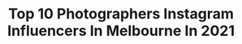 ---
title: Top 10 Photographers Instagram Influencers In Melbourne In 2021
description: >-
  Find top photographers Instagram influencers in Melbourne in 2021. Most popular hashtags: #earth #seeaustralia #canonaustralia.
platform: Instagram
hits: 111
text_top: See the top-rated Instagram accounts on inBeat.
text_bottom: Our database aggregates 111 Instagram influencers like this in Melbourne, Australia for you to connect with.
profiles:
  - username: "seanfennessy"
    fullname: >-
      Sean Fennessy ✌🏻
    bio: >-
      Interiors, architecture, design and travel photographer. Melbourne Australia
    location: "Australia"
    followers: 41207
    engagement: 127
    commentsToLikes: 0.030707
    id: ck13c6w0sywgq0i19qiwcw0xh
    verified: false
    hashtags: "#photobook, #35mm, #losangeles"
  - username: "haydenoneill"
    fullname: >-
      Hayden O’Neill
    bio: >-
      Photographer Melbourne Agency l @desfura
    location: "Australia"
    followers: 25599
    engagement: 154
    commentsToLikes: 0.008936
    id: ck0txasb0iiti0i19sdflycfh
    verified: false
    hashtags: ""
  - username: "varunjaniphotography"
    fullname: >-
      Varun Jani Photography
    bio: >-
      Varun Jani (25) - Portrait photographer 📍Melbourne - Australia Personal account: @varunjanni
    location: "Australia"
    followers: 3208
    engagement: 677
    commentsToLikes: 0.079543
    id: ck1374p9a9rnv0i19iz28q7aj
    verified: false
    hashtags: "#melbourne, #igpodium, #pursuitofportraits, #gramkilla"
  - username: "kirkjrichards"
    fullname: >-
      Kirk J Richards
    bio: >-
      • Melbourne Photographer • Landscape & Portrait Photographer • Supported by @canonaustralia • Portfolio, Prints, Presets ⤵️
    location: "Australia"
    followers: 24497
    engagement: 295
    commentsToLikes: 0.054525
    id: ck0w5lo6749cx0i199s43hakv
    verified: false
    hashtags: "#earthofficial, #moodygrams, #takemoreadventures, #exploretocreate"
  - username: "_james__white"
    fullname: >-
      James White
    bio: >-
      Wildlife photographer from Melbourne, Australia.
    location: "Australia"
    followers: 3096
    engagement: 1302
    commentsToLikes: 0.049360
    id: ck5c4sk2r20fr0i11ye7etgwk
    verified: false
    hashtags: "#birdsofoz, #birdlifeaustralia, #muskduck, #birdlife"
  - username: "jiale6_"
    fullname: >-
      JL | Kuala Lumpur, Malaysia
    bio: >-
      📸: Photographer 📍: Melbourne . 📧: jiale98@hotmail.com
    location: "Australia"
    followers: 2772
    engagement: 1557
    commentsToLikes: 0.047717
    id: ck5px6e5dqbxm0i11uuhrnt14
    verified: false
    hashtags: "#jordhammondffa, #sudio, #sudiosweden, #sudiomoments"
  - username: "vinhmanphoto"
    fullname: >-
      Vinh Mangalino
    bio: >-
      Car Photographer in Melbourne Australia. Co-Owner of @Pinnacle.Customs Proudly sponsored by @TurtleWax
    location: "Australia"
    followers: 44249
    engagement: 162
    commentsToLikes: 0.007021
    id: ck6u28bifqbij0j710stdorh8
    verified: false
    hashtags: "#wrx, #22b, #jdm, #vinhmanphoto"
  - username: "arorygardiner"
    fullname: >-
      Rory Gardiner
    bio: >-
      Photographer London | Melbourne
    location: "Australia"
    followers: 44795
    engagement: 362
    commentsToLikes: 0.005740
    id: ck13596ex0bsa0i19iag24hpc
    verified: false
    hashtags: ""
  - username: "lensible"
    fullname: >-
      Abhi
    bio: >-
      📷 Freelance Photographer 🌏 Melbourne, Australia ⚙️ @nikonaustralia D810 & @apple iPhone X 🖨 Landscapes | Travel | Lifestyle ♓️ #LENSible #IAmNikon
    location: "Australia"
    followers: 5206
    engagement: 1096
    commentsToLikes: 0.056808
    id: ck5hnr8uto97o0i11dczpnp0g
    verified: false
    hashtags: "#visitvictoria, #longexposhots, #citykillerz, #earth"
  - username: "the.cwolf"
    fullname: >-
      𓅓 Joshua San 𓅓
    bio: >-
      🔴🟡⚫️ Brunswick boy 35mm Lifestyle/Celebrity photographer. The world is an open book, my mind is a enthusiastic pupil, my canvas is a work in progress
    location: "Australia"
    followers: 21791
    engagement: 279
    commentsToLikes: 0.051004
    id: ck5pypf55x5dd0i11cf5av2ur
    verified: false
    hashtags: "#travelphotography, #travel, #brunswick, #35mm"
---